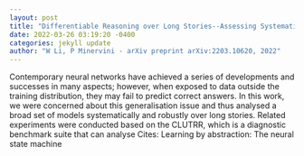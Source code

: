 ```yaml
--- 
layout: post 
title: "Differentiable Reasoning over Long Stories--Assessing Systematic Generalisation in Neural Models" 
date: 2022-03-26 03:19:20 -0400 
categories: jekyll update 
author: "W Li, P Minervini - arXiv preprint arXiv:2203.10620, 2022" 
--- 
```

Contemporary neural networks have achieved a series of developments and successes in many aspects; however, when exposed to data outside the training distribution, they may fail to predict correct answers. In this work, we were concerned about this generalisation issue and thus analysed a broad set of models systematically and robustly over long stories. Related experiments were conducted based on the CLUTRR, which is a diagnostic benchmark suite that can analyse Cites: Learning by abstraction: The neural state machine